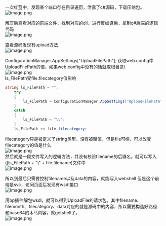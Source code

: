 一次红蓝中，发现某个端口存在目录遍历，泄露了c#源码，下载压缩包。<br />![image.png](https://cdn.nlark.com/yuque/0/2022/png/1345801/1662023584049-5396078a-0e5d-4c8a-a394-a2845a6aebc3.png#clientId=u20b68a41-b747-4&from=paste&height=278&id=u5749054c&originHeight=347&originWidth=807&originalType=binary&ratio=1&rotation=0&showTitle=false&size=60792&status=done&style=none&taskId=u64ef4782-9b98-4f33-a78b-3ac4e3d5004&title=&width=645.6)

解压后查看对应的前端文件，找到对应的dll，进行反编译后，拿到c#后端的逻辑代码<br />![image.png](https://cdn.nlark.com/yuque/0/2022/png/1345801/1662023658866-906d8850-91a2-40b9-a70e-bc489b38d02a.png#clientId=u20b68a41-b747-4&from=paste&height=228&id=uafda669d&originHeight=285&originWidth=453&originalType=binary&ratio=1&rotation=0&showTitle=false&size=23430&status=done&style=none&taskId=ub3fe09e5-2111-4738-8765-50a16af78fa&title=&width=362.4)

查看源码发现有upload方法<br />![image.png](https://cdn.nlark.com/yuque/0/2022/png/1345801/1662023623748-ee5a1ec1-0815-4a4f-922a-072c18bae852.png#clientId=u20b68a41-b747-4&from=paste&height=602&id=u47385173&originHeight=753&originWidth=1096&originalType=binary&ratio=1&rotation=0&showTitle=false&size=325379&status=done&style=none&taskId=uc75d473a-eb97-426a-9b7b-6391c8bb1c9&title=&width=876.8)

ConfigurationManager.AppSettings["UploadFilePath"]; 获取web.config中UploadFilePath的值，如果web.config中没有的话就取根目录\\<br />![image.png](https://cdn.nlark.com/yuque/0/2022/png/1345801/1662023391693-493e6e36-8fdb-42f1-b019-78c9f76dff53.png#clientId=u20b68a41-b747-4&from=paste&height=190&id=uac389fdb&originHeight=238&originWidth=706&originalType=binary&ratio=1&rotation=0&showTitle=false&size=31406&status=done&style=none&taskId=u0b92c7b7-4b74-4ba5-89c7-fc7024b677e&title=&width=564.8)<br />ls_FilePath受file.filecategory值影响
```csharp
string ls_FilePath = "";
	try
	{
		ls_FilePath = ConfigurationManager.AppSettings["UploadFilePath"];
	}
	catch
	{
		ls_FilePath = "\\";
	}
	ls_FilePath += file.filecategory;
```
filecategory只是被定义了string类型，没有被赋值，但是file可控，可以改变filecategory的值是什么<br />![image.png](https://cdn.nlark.com/yuque/0/2022/png/1345801/1662022561474-394fa15e-d374-4ccf-b68e-65685ada394c.png#clientId=u20b68a41-b747-4&from=paste&height=376&id=u2f0297b1&originHeight=470&originWidth=445&originalType=binary&ratio=1&rotation=0&showTitle=false&size=45866&status=done&style=none&taskId=u43a908b7-be59-447e-b3e3-41c25e48271&title=&width=356)<br />然后就是一段文件写入的逻辑方法，并没有校验filename的后缀名，就可以写入((ls_FilePath + "\\" + file.filename)文件中<br />![image.png](https://cdn.nlark.com/yuque/0/2022/png/1345801/1662022679653-c37f69f7-0971-4ae3-9126-533b1aa04ea5.png#clientId=u20b68a41-b747-4&from=paste&height=368&id=ud8e4a40a&originHeight=460&originWidth=702&originalType=binary&ratio=1&rotation=0&showTitle=false&size=58601&status=done&style=none&taskId=u04afd6f9-42c3-4218-bc62-976a162d79f&title=&width=561.6)

所以到最后只需要控制filename以及data的内容，就能写入webshell 但是这个前端是svc，访问页面后发现有wsdl接口<br />![image.png](https://cdn.nlark.com/yuque/0/2022/png/1345801/1662023731636-2d12678f-bfb2-4ba6-ab1b-1f8be58ace78.png#clientId=u20b68a41-b747-4&from=paste&height=540&id=ua3f9d1ee&originHeight=675&originWidth=905&originalType=binary&ratio=1&rotation=0&showTitle=false&size=53797&status=done&style=none&taskId=u9242b4b8-e0fb-4131-9a16-17d597abae7&title=&width=724)

用bp插件解包wsdl，就可以得到UploadFile的请求包，其中filename、filemonth、filecategory、data对应的就是源码中的内容，所以需要构造好路径和base64的木马内容，就getshell了。<br />![image.png](https://cdn.nlark.com/yuque/0/2022/png/1345801/1662023172545-ce668671-88f3-4a8c-9376-8a59a7e26459.png#clientId=u20b68a41-b747-4&from=paste&height=649&id=u2403b47c&originHeight=811&originWidth=1191&originalType=binary&ratio=1&rotation=0&showTitle=false&size=51707&status=done&style=none&taskId=ua14a67d8-5941-454f-8057-dfddfdae5a2&title=&width=952.8)
